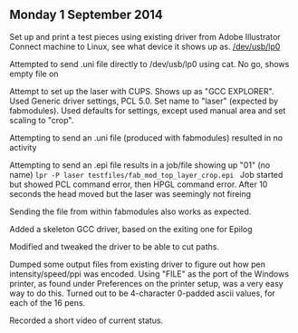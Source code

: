 
Monday 1 September 2014
-------------------------

Set up and print a test pieces using existing driver from Adobe Illustrator
Connect machine to Linux, see what device it shows up as. [/dev/usb/lp0](./data/udevinfo.txt)

Attempted to send .uni file directly to /dev/usb/lp0 using cat. No go, shows empty file on

Attempt to set up the laser with CUPS. 
Shows up as "GCC EXPLORER".
Used Generic driver settings, PCL 5.0. Set name to "laser" (expected by fabmodules).
Used defaults for settings, except used manual area and set scaling to "crop".

Attempting to send an .uni file (produced with fabmodules) resulted in no activity

Attempting to send an .epi file results in a job/file showing  up "01" (no name)
``lpr -P laser testfiles/fab_mod_top_layer_crop.epi ``
Job started but showed PCL command error, then HPGL command error.
After 10 seconds the head moved but the laser was seemingly not fireing

Sending the file from within fabmodules also works as expected.

Added a skeleton GCC driver, based on the exiting one for Epilog

Modified and tweaked the driver to be able to cut paths.

Dumped some output files from existing driver to figure out how pen intensity/speed/ppi was encoded.
Using "FILE" as the port of the Windows printer, as found under Preferences on the printer setup,
was a very easy way to do this.
Turned out to be 4-character 0-padded ascii values, for each of the 16 pens.

Recorded a short video of current status.

